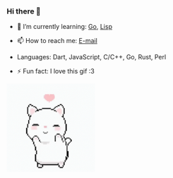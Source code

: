 ### Hi there 👋

<!--- 🔭 I’m currently working on ... -->
- 🌱 I’m currently learning: [Go](https://golang.org/), [Lisp](https://lisp-lang.org/)

<!--- 👯 I’m looking to collaborate on ... -->

<!--- 🤔 I’m looking for help with ...-->

<!--- 💬 Ask me about ...-->

- 📫 How to reach me: [E-mail](mailto:odilondamasceno@protonmail.com)

- Languages: Dart, JavaScript, C/C++, Go, Rust, Perl

- ⚡ Fun fact: I love this gif :3

<img src="./gif.gif" height=200/>
